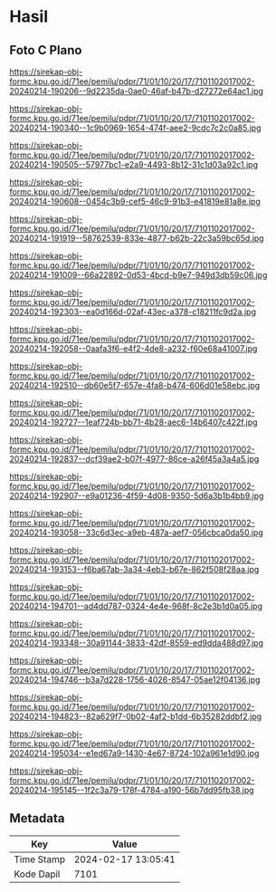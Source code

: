 # Hasil

## Foto C Plano

https://sirekap-obj-formc.kpu.go.id/71ee/pemilu/pdpr/71/01/10/20/17/7101102017002-20240214-190206--9d2235da-0ae0-46af-b47b-d27272e64ac1.jpg

https://sirekap-obj-formc.kpu.go.id/71ee/pemilu/pdpr/71/01/10/20/17/7101102017002-20240214-190340--1c9b0969-1654-474f-aee2-9cdc7c2c0a85.jpg

https://sirekap-obj-formc.kpu.go.id/71ee/pemilu/pdpr/71/01/10/20/17/7101102017002-20240214-190505--57977bc1-e2a9-4493-8b12-31c1d03a92c1.jpg

https://sirekap-obj-formc.kpu.go.id/71ee/pemilu/pdpr/71/01/10/20/17/7101102017002-20240214-190608--0454c3b9-cef5-46c9-91b3-e41819e81a8e.jpg

https://sirekap-obj-formc.kpu.go.id/71ee/pemilu/pdpr/71/01/10/20/17/7101102017002-20240214-191919--58762539-833e-4877-b62b-22c3a59bc65d.jpg

https://sirekap-obj-formc.kpu.go.id/71ee/pemilu/pdpr/71/01/10/20/17/7101102017002-20240214-191009--66a22892-0d53-4bcd-b9e7-949d3db59c06.jpg

https://sirekap-obj-formc.kpu.go.id/71ee/pemilu/pdpr/71/01/10/20/17/7101102017002-20240214-192303--ea0d166d-02af-43ec-a378-c18211fc9d2a.jpg

https://sirekap-obj-formc.kpu.go.id/71ee/pemilu/pdpr/71/01/10/20/17/7101102017002-20240214-192058--0aafa3f6-e4f2-4de8-a232-f60e68a41007.jpg

https://sirekap-obj-formc.kpu.go.id/71ee/pemilu/pdpr/71/01/10/20/17/7101102017002-20240214-192510--db60e5f7-657e-4fa8-b474-606d01e58ebc.jpg

https://sirekap-obj-formc.kpu.go.id/71ee/pemilu/pdpr/71/01/10/20/17/7101102017002-20240214-192727--1eaf724b-bb71-4b28-aec6-14b6407c422f.jpg

https://sirekap-obj-formc.kpu.go.id/71ee/pemilu/pdpr/71/01/10/20/17/7101102017002-20240214-192837--dcf39ae2-b07f-4977-86ce-a26f45a3a4a5.jpg

https://sirekap-obj-formc.kpu.go.id/71ee/pemilu/pdpr/71/01/10/20/17/7101102017002-20240214-192907--e9a01236-4f59-4d08-9350-5d6a3b1b4bb9.jpg

https://sirekap-obj-formc.kpu.go.id/71ee/pemilu/pdpr/71/01/10/20/17/7101102017002-20240214-193058--33c6d3ec-a9eb-487a-aef7-056cbca0da50.jpg

https://sirekap-obj-formc.kpu.go.id/71ee/pemilu/pdpr/71/01/10/20/17/7101102017002-20240214-193153--f6ba67ab-3a34-4eb3-b67e-862f508f28aa.jpg

https://sirekap-obj-formc.kpu.go.id/71ee/pemilu/pdpr/71/01/10/20/17/7101102017002-20240214-194701--ad4dd787-0324-4e4e-968f-8c2e3b1d0a05.jpg

https://sirekap-obj-formc.kpu.go.id/71ee/pemilu/pdpr/71/01/10/20/17/7101102017002-20240214-193348--30a91144-3833-42df-8559-ed9dda488d97.jpg

https://sirekap-obj-formc.kpu.go.id/71ee/pemilu/pdpr/71/01/10/20/17/7101102017002-20240214-194746--b3a7d228-1756-4026-8547-05ae12f04136.jpg

https://sirekap-obj-formc.kpu.go.id/71ee/pemilu/pdpr/71/01/10/20/17/7101102017002-20240214-194823--82a629f7-0b02-4af2-b1dd-6b35282ddbf2.jpg

https://sirekap-obj-formc.kpu.go.id/71ee/pemilu/pdpr/71/01/10/20/17/7101102017002-20240214-195034--e1ed67a9-1430-4e67-8724-102a961e1d90.jpg

https://sirekap-obj-formc.kpu.go.id/71ee/pemilu/pdpr/71/01/10/20/17/7101102017002-20240214-195145--1f2c3a79-178f-4784-a190-56b7dd95fb38.jpg


## Metadata

| Key        | Value               |
| ---------- | ------------------- |
| Time Stamp | 2024-02-17 13:05:41 |
| Kode Dapil | 7101                |



